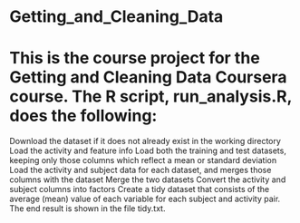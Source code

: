 # Getting_and_Cleaning_Data
# This is the course project for the Getting and Cleaning Data Coursera course. The R script, run_analysis.R, does the following:

Download the dataset if it does not already exist in the working directory
Load the activity and feature info
Load both the training and test datasets, keeping only those columns which reflect a mean or standard deviation
Load the activity and subject data for each dataset, and merges those columns with the dataset
Merge the two datasets
Convert the activity and subject columns into factors
Create a tidy dataset that consists of the average (mean) value of each variable for each subject and activity pair.
The end result is shown in the file tidy.txt.
